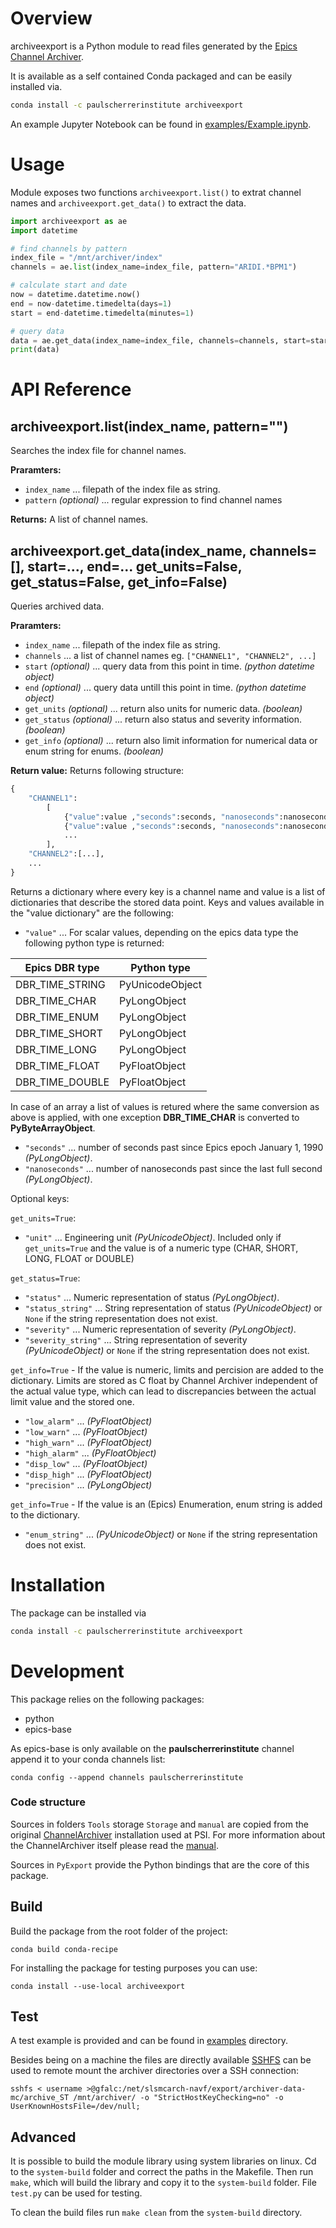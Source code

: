 # Overview

archiveexport is a Python module to read files generated by the [Epics Channel Archiver](https://ics-web.sns.ornl.gov/kasemir/archiver/). 

It is available as a self contained Conda packaged and can be easily installed via. 

```bash
conda install -c paulscherrerinstitute archiveexport
```

An example Jupyter Notebook can be found in [examples/Example.ipynb](examples/Example.ipynb).

# Usage

Module exposes two functions `archiveexport.list()` to extrat channel names and `archiveexport.get_data()` to extract the data. 


```python
import archiveexport as ae
import datetime

# find channels by pattern
index_file = "/mnt/archiver/index"
channels = ae.list(index_name=index_file, pattern="ARIDI.*BPM1")

# calculate start and date
now = datetime.datetime.now()
end = now-datetime.timedelta(days=1)
start = end-datetime.timedelta(minutes=1)

# query data
data = ae.get_data(index_name=index_file, channels=channels, start=start, end=end, get_units=True, get_status=True, get_info=True)
print(data)
```

# API Reference

## archiveexport.list(index_name, pattern="")

Searches the index file for channel names.

**Praramters:**                                                                                                
* `index_name` ... filepath of the index file as string.
* `pattern` *(optional)* ... regular expression to find channel names

**Returns:** A list of channel names.

## archiveexport.get_data(index_name, channels=[], start=..., end=... get_units=False, get_status=False, get_info=False)

Queries archived data.

**Praramters:**                                                                                                
* `index_name` ... filepath of the index file as string.
* `channels`   ... a list of channel names eg. `["CHANNEL1", "CHANNEL2", ...]`
* `start` *(optional)* ... query data from this point in time. *(python datetime object)* 
* `end`   *(optional)* ... query data untill this point in time. *(python datetime object)* 
* `get_units`   *(optional)* ... return also units for numeric data. *(boolean)*
* `get_status`  *(optional)* ... return also status and severity information. *(boolean)* 
* `get_info`    *(optional)* ... return also limit information for numerical data or enum string for enums. *(boolean)* 

**Return value:**
Returns following structure:
```python
{
    "CHANNEL1": 
        [
            {"value":value ,"seconds":seconds, "nanoseconds":nanoseconds, "unit":"unit", ...}
            {"value":value ,"seconds":seconds, "nanoseconds":nanoseconds, ...}
            ...
        ],
    "CHANNEL2":[...],
    ...
}   
```

Returns a dictionary where every key is a channel name and value is a list of dictionaries that describe the stored data point. Keys and values available in the "value dictionary" are the following:

* `"value"` ... For scalar values, depending on the epics data type the following python type is returned:

| Epics DBR type  | Python type     | 
| --------------- | --------------- | 
| DBR_TIME_STRING | PyUnicodeObject |
| DBR_TIME_CHAR   | PyLongObject   |
| DBR_TIME_ENUM   | PyLongObject   |
| DBR_TIME_SHORT  | PyLongObject   |
| DBR_TIME_LONG   | PyLongObject   |
| DBR_TIME_FLOAT  | PyFloatObject   |
| DBR_TIME_DOUBLE | PyFloatObject   |

In case of an array a list of values is retured where the same conversion as above is applied, with one exception **DBR_TIME_CHAR** is converted to **PyByteArrayObject**.
    
* `"seconds"` ... number of seconds past since Epics epoch January 1, 1990 *(PyLongObject)*.
* `"nanoseconds"` ... number of nanoseconds past since the last full second *(PyLongObject)*.

Optional keys:

`get_units=True`:
* `"unit"` ... Engineering unit *(PyUnicodeObject)*. Included only if `get_units=True` and the value is of a numeric type (CHAR, SHORT, LONG, FLOAT or DOUBLE)

`get_status=True`:
* `"status"` ... Numeric representation of status *(PyLongObject)*.
* `"status_string"` ... String representation of status *(PyUnicodeObject)* or `None` if the string representation does not exist.
* `"severity"` ... Numeric representation of severity *(PyLongObject)*.
* `"severity_string"` ... String representation of severity *(PyUnicodeObject)* or `None` if the string representation does not exist.

`get_info=True` - If the value is numeric, limits and percision are added to the dictionary. Limits are stored as C float by Channel Archiver independent of the actual value type, which can lead to discrepancies between the actual limit value and the stored one.
* `"low_alarm"` ... *(PyFloatObject)* 
* `"low_warn"` ... *(PyFloatObject)* 
* `"high_warn"` ... *(PyFloatObject)* 
* `"high_alarm"` ... *(PyFloatObject)* 
* `"disp_low"` ... *(PyFloatObject)* 
* `"disp_high"` ... *(PyFloatObject)*
* `"precision"` ... *(PyLongObject)* 

`get_info=True` - If the value is an (Epics) Enumeration, enum string is added to the dictionary.
* `"enum_string"` ... *(PyUnicodeObject)* or `None` if the string representation does not exist.

# Installation

The package can be installed via 

```bash
conda install -c paulscherrerinstitute archiveexport
```

# Development

This package relies on the following packages:

- python
- epics-base

As epics-base is only available on the **paulscherrerinstitute** channel append it to your conda channels list:

```
conda config --append channels paulscherrerinstitute
```

### Code structure
Sources in folders `Tools` storage `Storage` and `manual` are copied from the original [ChannelArchiver](http://www.sls.psi.ch/cgi-bin/cvsweb.cgi/G/EPICS/extensions/src/ChannelArchiver/) installation used at PSI. For more information about the ChannelArchiver itself please read the [manual](manual/manual.pdf). 

Sources in `PyExport` provide the Python bindings that are the core of this package.

## Build
Build the package from the root folder of the project:

```
conda build conda-recipe
```

For installing the package for testing purposes you can use:

```
conda install --use-local archiveexport
```

## Test
A test example is provided and can be found in [examples](examples) directory.

Besides being on a machine the files are directly available [SSHFS](https://linux.die.net/man/1/sshfs) can be used to remote mount the archiver directories over a SSH connection:

```
sshfs < username >@gfalc:/net/slsmcarch-navf/export/archiver-data-mc/archive_ST /mnt/archiver/ -o "StrictHostKeyChecking=no" -o UserKnownHostsFile=/dev/null;
```

## Advanced
It is possible to build the module library using system libraries on linux. Cd to the `system-build` folder and correct the paths in the Makefile. Then run `make`, which will build the library and copy it to the `system-build` folder. File `test.py` can be used for testing.

To clean the build files run `make clean` from the `system-build` directory.
